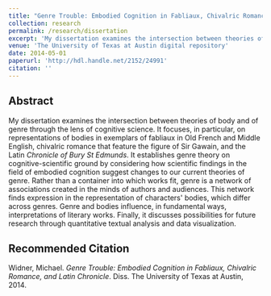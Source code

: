 ```yaml
---
title: "Genre Trouble: Embodied Cognition in Fabliaux, Chivalric Romance, and Latin Chronicle"
collection: research
permalink: /research/dissertation
excerpt: 'My dissertation examines the intersection between theories of body and of genre through the lens of cognitive science. It focuses, in particular, on representations of bodies in exemplars of fabliaux in Old French and Middle English, chivalric romance that feature the figure of Sir Gawain, and the Latin _Chronicle of Bury St Edmunds_.'
venue: 'The University of Texas at Austin digital repository'
date: 2014-05-01
paperurl: 'http://hdl.handle.net/2152/24991'
citation: ''
---
```

Abstract
------
My dissertation examines the intersection between theories of body and of genre through the lens of cognitive science. It focuses, in particular, on representations of bodies in exemplars of fabliaux in Old French and Middle English, chivalric romance that feature the figure of Sir Gawain, and the Latin _Chronicle of Bury St Edmunds_. It establishes genre theory on cognitive-scientific ground by considering how scientific findings in the field of embodied cognition suggest changes to our current theories of genre. Rather than a container into which works fit, genre is a network of associations created in the minds of authors and audiences. This network finds expression in the representation of characters' bodies, which differ across genres. Genre and bodies influence, in fundamental ways, interpretations of literary works. Finally, it discusses possibilities for future research through quantitative textual analysis and data visualization.

Recommended Citation
------
Widner, Michael. _Genre Trouble: Embodied Cognition in Fabliaux, Chivalric Romance, and Latin Chronicle_. Diss. The University of Texas at Austin, 2014.

